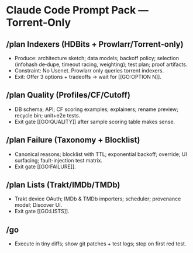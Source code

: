 # Claude Code Prompt Pack — Torrent-Only

## /plan Indexers (HDBits + Prowlarr/Torrent-only)
- Produce: architecture sketch; data models; backoff policy; selection (infohash de‑dupe, timeout racing, weighting); test plan; proof artifacts.
- Constraint: No Usenet. Prowlarr only queries torrent indexers.
- Exit: Offer 3 options + tradeoffs → wait for [[GO:OPTION N]].

## /plan Quality (Profiles/CF/Cutoff)
- DB schema; API; CF scoring examples; explainers; rename preview; recycle bin; unit+e2e tests.
- Exit gate [[GO:QUALITY]] after sample scoring table makes sense.

## /plan Failure (Taxonomy + Blocklist)
- Canonical reasons; blocklist with TTL; exponential backoff; override; UI surfacing; fault-injection test matrix.
- Exit gate [[GO:FAILURE]].

## /plan Lists (Trakt/IMDb/TMDb)
- Trakt device OAuth; IMDb & TMDb importers; scheduler; provenance model; Discover UI.
- Exit gate [[GO:LISTS]].

## /go
- Execute in tiny diffs; show git patches + test logs; stop on first red test.
